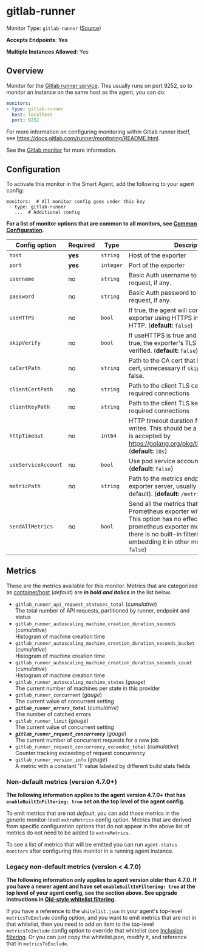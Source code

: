 
<!--- Generated by to-integrations-repo script in Smart Agent repo, DO NOT MODIFY HERE --->
<!--- GENERATED BY gomplate from scripts/docs/templates/monitor-page.md.tmpl --->

# gitlab-runner

Monitor Type: `gitlab-runner` ([Source](https://github.com/signalfx/signalfx-agent/tree/master/pkg/monitors/gitlab))

**Accepts Endpoints**: **Yes**

**Multiple Instances Allowed**: Yes

## Overview

Monitor for the [Gitlab runner service](https://docs.gitlab.com/runner/).  This usually runs on port 9252, so to monitor an instance on the same host as the agent, you can do:

```yaml
monitors:
- type: gitlab-runner
  host: localhost
  port: 9252
```

For more information on configuring monitoring within Gitlab runner itself, see https://docs.gitlab.com/runner/monitoring/README.html.

See the [Gitlab monitor](gitlab.md) for more information.


## Configuration

To activate this monitor in the Smart Agent, add the following to your
agent config:

```
monitors:  # All monitor config goes under this key
 - type: gitlab-runner
   ...  # Additional config
```

**For a list of monitor options that are common to all monitors, see [Common
Configuration](../monitor-config.html#common-configuration).**


| Config option | Required | Type | Description |
| --- | --- | --- | --- |
| `host` | **yes** | `string` | Host of the exporter |
| `port` | **yes** | `integer` | Port of the exporter |
| `username` | no | `string` | Basic Auth username to use on each request, if any. |
| `password` | no | `string` | Basic Auth password to use on each request, if any. |
| `useHTTPS` | no | `bool` | If true, the agent will connect to the exporter using HTTPS instead of plain HTTP. (**default:** `false`) |
| `skipVerify` | no | `bool` | If useHTTPS is true and this option is also true, the exporter's TLS cert will not be verified. (**default:** `false`) |
| `caCertPath` | no | `string` | Path to the CA cert that has signed the TLS cert, unnecessary if `skipVerify` is set to false. |
| `clientCertPath` | no | `string` | Path to the client TLS cert to use for TLS required connections |
| `clientKeyPath` | no | `string` | Path to the client TLS key to use for TLS required connections |
| `httpTimeout` | no | `int64` | HTTP timeout duration for both read and writes. This should be a duration string that is accepted by https://golang.org/pkg/time/#ParseDuration (**default:** `10s`) |
| `useServiceAccount` | no | `bool` | Use pod service account to authenticate. (**default:** `false`) |
| `metricPath` | no | `string` | Path to the metrics endpoint on the exporter server, usually `/metrics` (the default). (**default:** `/metrics`) |
| `sendAllMetrics` | no | `bool` | Send all the metrics that come out of the Prometheus exporter without any filtering.  This option has no effect when using the prometheus exporter monitor directly since there is no built-in filtering, only when embedding it in other monitors. (**default:** `false`) |


## Metrics

These are the metrics available for this monitor.
Metrics that are categorized as
[container/host](https://docs.signalfx.com/en/latest/admin-guide/usage.html#about-custom-bundled-and-high-resolution-metrics)
(*default*) are ***in bold and italics*** in the list below.


 - `gitlab_runner_api_request_statuses_total` (*cumulative*)<br>    The total number of API requests, partitioned by runner, endpoint and status
 - `gitlab_runner_autoscaling_machine_creation_duration_seconds` (*cumulative*)<br>    Histogram of machine creation time
 - `gitlab_runner_autoscaling_machine_creation_duration_seconds_bucket` (*cumulative*)<br>    Histogram of machine creation time
 - `gitlab_runner_autoscaling_machine_creation_duration_seconds_count` (*cumulative*)<br>    Histogram of machine creation time
 - `gitlab_runner_autoscaling_machine_states` (*gauge*)<br>    The current number of machines per state in this provider
 - `gitlab_runner_concurrent` (*gauge*)<br>    The current value of concurrent setting
 - ***`gitlab_runner_errors_total`*** (*cumulative*)<br>    The number of catched errors
 - `gitlab_runner_limit` (*gauge*)<br>    The current value of concurrent setting
 - ***`gitlab_runner_request_concurrency`*** (*gauge*)<br>    The current number of concurrent requests for a new job
 - `gitlab_runner_request_concurrency_exceeded_total` (*cumulative*)<br>    Counter tracking exceeding of request concurrency
 - `gitlab_runner_version_info` (*gauge*)<br>    A metric with a constant '1' value labeled by different build stats fields

### Non-default metrics (version 4.7.0+)

**The following information applies to the agent version 4.7.0+ that has
`enableBuiltInFiltering: true` set on the top level of the agent config.**

To emit metrics that are not _default_, you can add those metrics in the
generic monitor-level `extraMetrics` config option.  Metrics that are derived
from specific configuration options that do not appear in the above list of
metrics do not need to be added to `extraMetrics`.

To see a list of metrics that will be emitted you can run `agent-status
monitors` after configuring this monitor in a running agent instance.

### Legacy non-default metrics (version < 4.7.0)

**The following information only applies to agent version older than 4.7.0. If
you have a newer agent and have set `enableBuiltInFiltering: true` at the top
level of your agent config, see the section above. See upgrade instructions in
[Old-style whitelist filtering](../legacy-filtering.html#old-style-whitelist-filtering).**

If you have a reference to the `whitelist.json` in your agent's top-level
`metricsToExclude` config option, and you want to emit metrics that are not in
that whitelist, then you need to add an item to the top-level
`metricsToInclude` config option to override that whitelist (see [Inclusion
filtering](../legacy-filtering.html#inclusion-filtering).  Or you can just
copy the whitelist.json, modify it, and reference that in `metricsToExclude`.



